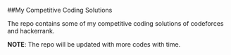 ##My Competitive Coding Solutions

The repo contains some of my competitive coding solutions of codeforces and hackerrank.  

**NOTE**: The repo will be updated with more codes with time.
